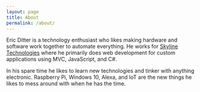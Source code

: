 ```yaml
---
layout: page
title: About
permalink: /about/
---
```


Eric Ditter is a technology enthusiast who likes making hardware and software work together to automate everything. He works for [Skyline Technologies](http://SkylineTechnologies.com) where he primarily does web development for custom applications using MVC, JavaScript, and C#.

In his spare time he likes to learn new technologies and tinker with anything electronic. Raspberry Pi, Windows 10, Alexa, and IoT are the new things he likes to mess around with when he has the time.
